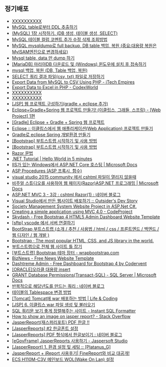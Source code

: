 
## 정기배포
- [XXXXXXXXXX](https://doublesprogramming.tistory.com/84)
- [MySQL table로부터 DDL 추출하기](https://developer-joe.tistory.com/m/113)
- [(MySQL) 1장 시작하기. (DB 생성, 테이블 생성, SELECT)](https://futurists.tistory.com/m/11)
- [MySQL 테이블 컬럼 코멘트 추가 수정 삭제 조회방법](https://wakestand.tistory.com/484)
- [MySQL mysqldump로 full backup, DB table 백업, 복원 (중요:대용량 복원은 MyISAM엔진으로 변경하세요)](https://blog.edit.kr/m/1245)
- [Mysql table, data 만 dump 하기](https://rawpixel.tistory.com/m/20)
- [[MariaDB] 마리아DB 다운로드 및 (Windows) 윈도우에 설치 후 접속하기](https://reddb.tistory.com/m/102)
- [mysql 백업, 복원 (DB, Table 백업, 복원)](https://server-talk.tistory.com/30)
- [SELECT 쿼리 결과 파일(csv, txt) 파일로 저장하기](https://wisest.tistory.com/m/entry/SELECT-%EC%BF%BC%EB%A6%AC-%EA%B2%B0%EA%B3%BC-%ED%8C%8C%EC%9D%BCcsv-txt-%ED%8C%8C%EC%9D%BC%EB%A1%9C-%EC%A0%80%EC%9E%A5%ED%95%98%EA%B8%B0)
- [Export Data from MySQL to CSV Using PHP - iTech Empires](https://www.google.co.kr/amp/s/www.itechempires.com/2016/05/export-data-from-mysql-to-csv-using-php/)
- [Export Data to Excel in PHP - CodexWorld](https://www.codexworld.com/export-data-to-excel-in-php/)
- [XXXXXXXXXX](https://miniweb4u.tistory.com/193)
- [XXXXXXXXXX](https://miniweb4u.tistory.com/193)
- [[JSP] 웹 프로젝트 구성하기(gradle + eclipse 추가)](https://yh0921k.tistory.com/m/28)
- [Eclipse+Gradle+Spring 웹 프로젝트 만들기! (이클립스, 그래들, 스프링) - [Web Project] 1편](https://geonoo.tistory.com/m/15)
- [[Gradle] Eclipse + Gradle + Spring 웹 프로젝트](https://mikelim.mintocean.com/m/entry/Gradle-Eclipse-Gradle-Spring-%EC%9B%B9-%ED%94%84%EB%A1%9C%EC%A0%9D%ED%8A%B8)
- [Eclipse :: 이클립스에서 웹 애플리케이션(Web Application) 프로젝트 만들기](https://blog.wanzargen.me/m/22)
- [Gradle로 eclipse Spring 개발환경 만들기](https://rinuel.tistory.com/m/entry/Gradle%EB%A1%9C-eclipse-Spring-%EA%B0%9C%EB%B0%9C%ED%99%98%EA%B2%BD-%EB%A7%8C%EB%93%A4%EA%B8%B0)
- [[Bootstrap] 부트스트랩 시작하기 및 사용 방법](https://webnautes.tistory.com/1473)
- [[Bootstrap] 부트스트랩 시작하기 및 사용 방법](https://eunyoe.tistory.com/m/61)
- [Razor 문법](https://blazor.tistory.com/m/entry/Razor-%EB%AC%B8%EB%B2%95)
- [.NET Tutorial | Hello World in 5 minutes](https://dotnet.microsoft.com/en-us/learn/dotnet/hello-world-tutorial/intro)
- [IIS가 있는 Windows에서 ASP.NET Core 호스팅 | Microsoft Docs](https://docs.microsoft.com/ko-kr/aspnet/core/host-and-deploy/iis/?view=aspnetcore-6.0)
- [ASP Procedures (ASP 프록시, 함수)](https://catfrom.top/m/179)
- [visual studio 2015 community 에서 cshtml 파일이 열리지 않을때](https://aspdotnet.tistory.com/1647)
- [비주얼 스튜디오를 사용하여 웹 페이지(Razor)ASP.NET 프로그래밍 | Microsoft Docs](https://docs.microsoft.com/ko-kr/aspnet/web-pages/overview/getting-started/program-asp-net-web-pages-in-visual-studio)
- [ASP.NET MVC 3 - 3강 : cshtml Razor(1) : 네이버 블로그](https://m.blog.naver.com/PostView.naver?isHttpsRedirect=true&blogId=rintiantta&logNo=40121561269)
- [Visual Studio에서 만든 웹사이트 배포하기 :: Outsider's Dev Story](https://blog.outsider.ne.kr/21)
- [Society Management System Website Project in ASP.Net C#.](https://meeraacademy.com/society-management-system-website-project-in-asp-net-c/)
- [Creating a simple application using MVC 4.0 - CodeProject](https://www.codeproject.com/Articles/486161/Creating-a-simple-application-using-MVC-4-0)
- [Skydash - Free Bootstrap 4 HTML5 Admin Dashboard Website Template](https://themewagon.com/themes/free-bootstrap-4-html-5-admin-dashboard-website-template-skydash/)
- [[sftp] vscode 에서 서버 연결하기](https://poalim.tistory.com/m/19)
- [BootStrap 부트스트랩 (소개 / 추천 / 사용법 / html / css / 프론트엔드 / 백엔드 / 웹 디자인 / 웹 개발 )](https://datamoney.tistory.com/m/149)
- [Bootstrap · The most popular HTML, CSS, and JS library in the world.](https://getbootstrap.com/)
- [부트스트랩으로 전체 웹 사이트 틀 잡기](https://codevang.tistory.com/225?category=847262)
- [[부트스트랩] Bootstrap 테마 장터 - wrapbootstrap.com](https://zzznara2.tistory.com/401)
- [BizNews - Free News Website Template](https://technext.github.io/biznews/single.html)
- [Dashtreme Admin - Free Dashboard for Bootstrap 4 by Codervent](https://technext.github.io/dashtreme/tables.html)
- [[ORACLE]오라클 대용량 insert](https://babolsk.tistory.com/m/1180)
- [GRANT Database Permissions(Transact-SQL) - SQL Server | Microsoft Docs](https://docs.microsoft.com/ko-kr/sql/t-sql/statements/grant-database-permissions-transact-sql?view=sql-server-ver15)
- [반복적으로 해당년도를 만드는 쿼리 : 네이버 블로그](https://m.blog.naver.com/kknkh/60177802223)
- [테이블의 Tablespace 변경 방법](https://yangyag.tistory.com/m/334)
- [[Tomcat] Tomcat에 war 배포하는 방법 | Life & Coding](https://www.lifencoding.com/web/28?p=1)
- [[JSP] 6. 이클립스 war 파일 생성 및 불러오기](https://withjavac.tistory.com/m/28)
- [SQL 쿼리문 보기 좋게 정렬해주는 사이트 - Instant SQL Formatter](https://zzznara2.tistory.com/663)
- [How to show an image on jasper report? - Stack Overflow](https://stackoverflow.com/questions/2746561/how-to-show-an-image-on-jasper-report)
- [JasperReport(재스퍼리포트) PDF 한글 !!](https://itmore.tistory.com/m/entry/JasperReport%EC%9E%AC%EC%8A%A4%ED%8D%BC%EB%A6%AC%ED%8F%AC%ED%8A%B8-PDF-%ED%95%9C%EA%B8%80)
- [[JasperReports] #2 한글폰트 설정](https://calatheas.tistory.com/m/21)
- [[JasperReports] PDF 형식에서 한글보이기 : 네이버 블로그](https://m.blog.naver.com/PostView.naver?blogId=s0215hc&logNo=220547817159&proxyReferer=)
- [[eGovFrame] JasperReports 사용하기 - Jaspersoft Studio](https://kongda.tistory.com/m/43)
- [[JasperReport] 1. 환경 설정 및 세팅 :: [Platanus_G]](https://platanus-g.tistory.com/91)
- [JasperReport + iReport 사용후기| FineReport와 비교 대공개!](https://www.finereport.com/kr/jasperreport-ireport-%EC%82%AC%EC%9A%A9%ED%9B%84%EA%B8%B0/)
- [ECS H110M-C3V 메인보드 WOL(Wake On Lan) 설정](https://m.blog.naver.com/PostView.naver?isHttpsRedirect=true&blogId=dudgh008&logNo=221119113210)

